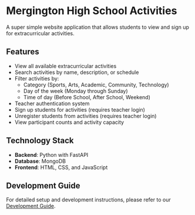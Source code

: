 # Mergington High School Activities

A super simple website application that allows students to view and sign up for extracurricular activities.

## Features

- View all available extracurricular activities
- Search activities by name, description, or schedule
- Filter activities by:
  - Category (Sports, Arts, Academic, Community, Technology)
  - Day of the week (Monday through Sunday)
  - Time of day (Before School, After School, Weekend)
- Teacher authentication system
- Sign up students for activities (requires teacher login)
- Unregister students from activities (requires teacher login)
- View participant counts and activity capacity

## Technology Stack

- **Backend**: Python with FastAPI
- **Database**: MongoDB
- **Frontend**: HTML, CSS, and JavaScript

## Development Guide

For detailed setup and development instructions, please refer to our [Development Guide](../docs/how-to-develop.md).

